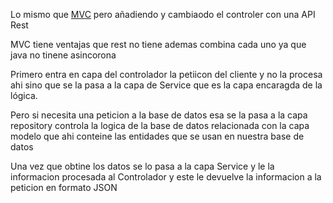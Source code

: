 Lo mismo que [MVC](MVC.md) pero añadiendo y cambiaodo el controler con una API Rest



MVC  tiene  ventajas que rest no tiene ademas combina cada uno ya que java no tinene asincorona

Primero entra en capa del controlador la petiicon del cliente y no la procesa ahi sino que se la pasa a la capa de Service que es la capa encaragda de la lógica.

Pero si necesita una peticion a la base de datos esa se la pasa a la capa repository controla la logica de la base de datos relacionada con la capa modelo que ahi conteine las entidades que se usan en nuestra base de datos

Una vez que obtine los datos se lo pasa a la capa Service y le la informacion procesada al Controlador y este le devuelve la informacion a la peticion en formato JSON
